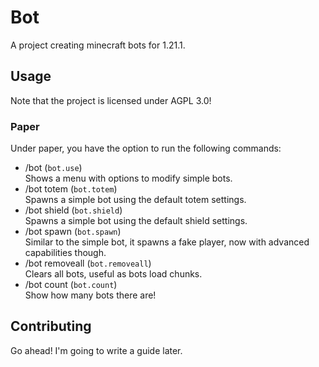 # Bot

A project creating minecraft bots for 1.21.1.

## Usage

Note that the project is licensed under AGPL 3.0!

### Paper

Under paper, you have the option to run the following commands:

- /bot (`bot.use`)<br>
  Shows a menu with options to modify simple bots.
- /bot totem (`bot.totem`)<br>
  Spawns a simple bot using the default totem settings.
- /bot shield (`bot.shield`)<br>
  Spawns a simple bot using the default shield settings.
- /bot spawn (`bot.spawn`)<br>
  Similar to the simple bot, it spawns a fake player, now with advanced capabilities though.
- /bot removeall (`bot.removeall`)<br>
  Clears all bots, useful as bots load chunks.
- /bot count (`bot.count`)<br>
  Show how many bots there are!

## Contributing

Go ahead! I'm going to write a guide later.
